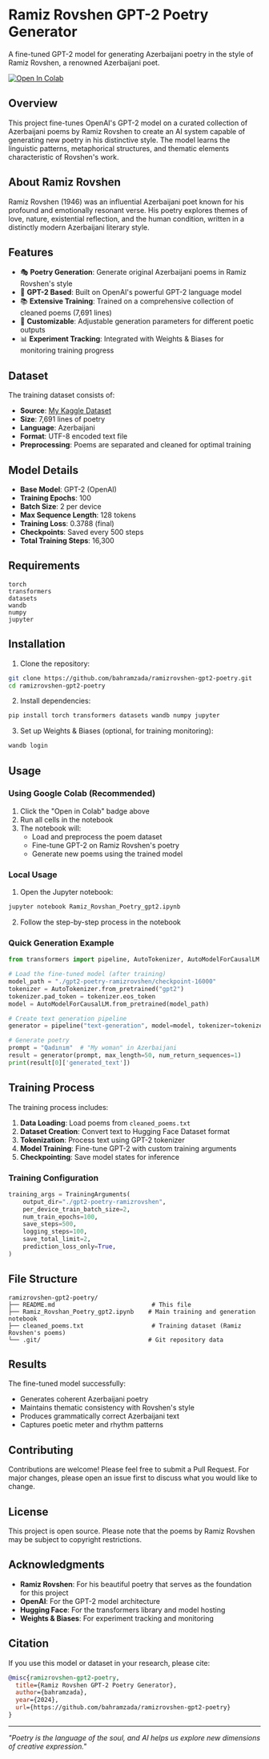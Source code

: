 # Ramiz Rovshen GPT-2 Poetry Generator

A fine-tuned GPT-2 model for generating Azerbaijani poetry in the style of Ramiz Rovshen, a renowned Azerbaijani poet.

[![Open In Colab](https://colab.research.google.com/assets/colab-badge.svg)](https://colab.research.google.com/github/bahramzada/ramizrovshen-gpt2-poetry/blob/main/Ramiz_Rovshan_Poetry_gpt2.ipynb)

## Overview

This project fine-tunes OpenAI's GPT-2 model on a curated collection of Azerbaijani poems by Ramiz Rovshen to create an AI system capable of generating new poetry in his distinctive style. The model learns the linguistic patterns, metaphorical structures, and thematic elements characteristic of Rovshen's work.

## About Ramiz Rovshen

Ramiz Rovshen (1946) was an influential Azerbaijani poet known for his profound and emotionally resonant verse. His poetry explores themes of love, nature, existential reflection, and the human condition, written in a distinctly modern Azerbaijani literary style.

## Features

- 🎭 **Poetry Generation**: Generate original Azerbaijani poems in Ramiz Rovshen's style
- 🧠 **GPT-2 Based**: Built on OpenAI's powerful GPT-2 language model
- 📚 **Extensive Training**: Trained on a comprehensive collection of cleaned poems (7,691 lines)
- 🔧 **Customizable**: Adjustable generation parameters for different poetic outputs
- 📊 **Experiment Tracking**: Integrated with Weights & Biases for monitoring training progress

## Dataset

The training dataset consists of:
- **Source**: [My Kaggle Dataset](https://www.kaggle.com/datasets/raullte/azerbaijan-ramiz-rovshan-poems)
- **Size**: 7,691 lines of poetry
- **Language**: Azerbaijani
- **Format**: UTF-8 encoded text file
- **Preprocessing**: Poems are separated and cleaned for optimal training

## Model Details

- **Base Model**: GPT-2 (OpenAI)
- **Training Epochs**: 100
- **Batch Size**: 2 per device
- **Max Sequence Length**: 128 tokens
- **Training Loss**: 0.3788 (final)
- **Checkpoints**: Saved every 500 steps
- **Total Training Steps**: 16,300

## Requirements

```
torch
transformers
datasets
wandb
numpy
jupyter
```

## Installation

1. Clone the repository:
```bash
git clone https://github.com/bahramzada/ramizrovshen-gpt2-poetry.git
cd ramizrovshen-gpt2-poetry
```

2. Install dependencies:
```bash
pip install torch transformers datasets wandb numpy jupyter
```

3. Set up Weights & Biases (optional, for training monitoring):
```bash
wandb login
```

## Usage

### Using Google Colab (Recommended)

1. Click the "Open in Colab" badge above
2. Run all cells in the notebook
3. The notebook will:
   - Load and preprocess the poem dataset
   - Fine-tune GPT-2 on Ramiz Rovshen's poetry
   - Generate new poems using the trained model

### Local Usage

1. Open the Jupyter notebook:
```bash
jupyter notebook Ramiz_Rovshan_Poetry_gpt2.ipynb
```

2. Follow the step-by-step process in the notebook

### Quick Generation Example

```python
from transformers import pipeline, AutoTokenizer, AutoModelForCausalLM

# Load the fine-tuned model (after training)
model_path = "./gpt2-poetry-ramizrovshen/checkpoint-16000"
tokenizer = AutoTokenizer.from_pretrained("gpt2")
tokenizer.pad_token = tokenizer.eos_token
model = AutoModelForCausalLM.from_pretrained(model_path)

# Create text generation pipeline
generator = pipeline("text-generation", model=model, tokenizer=tokenizer)

# Generate poetry
prompt = "Qadınım"  # "My woman" in Azerbaijani
result = generator(prompt, max_length=50, num_return_sequences=1)
print(result[0]['generated_text'])
```

## Training Process

The training process includes:

1. **Data Loading**: Load poems from `cleaned_poems.txt`
2. **Dataset Creation**: Convert text to Hugging Face Dataset format
3. **Tokenization**: Process text using GPT-2 tokenizer
4. **Model Training**: Fine-tune GPT-2 with custom training arguments
5. **Checkpointing**: Save model states for inference

### Training Configuration

```python
training_args = TrainingArguments(
    output_dir="./gpt2-poetry-ramizrovshen",
    per_device_train_batch_size=2,
    num_train_epochs=100,
    save_steps=500,
    logging_steps=100,
    save_total_limit=2,
    prediction_loss_only=True,
)
```

## File Structure

```
ramizrovshen-gpt2-poetry/
├── README.md                           # This file
├── Ramiz_Rovshan_Poetry_gpt2.ipynb    # Main training and generation notebook
├── cleaned_poems.txt                   # Training dataset (Ramiz Rovshen's poems)
└── .git/                              # Git repository data
```

## Results

The fine-tuned model successfully:
- Generates coherent Azerbaijani poetry
- Maintains thematic consistency with Rovshen's style
- Produces grammatically correct Azerbaijani text
- Captures poetic meter and rhythm patterns

## Contributing

Contributions are welcome! Please feel free to submit a Pull Request. For major changes, please open an issue first to discuss what you would like to change.

## License

This project is open source. Please note that the poems by Ramiz Rovshen may be subject to copyright restrictions.

## Acknowledgments

- **Ramiz Rovshen**: For his beautiful poetry that serves as the foundation for this project
- **OpenAI**: For the GPT-2 model architecture
- **Hugging Face**: For the transformers library and model hosting
- **Weights & Biases**: For experiment tracking and monitoring

## Citation

If you use this model or dataset in your research, please cite:

```bibtex
@misc{ramizrovshen-gpt2-poetry,
  title={Ramiz Rovshen GPT-2 Poetry Generator},
  author={bahramzada},
  year={2024},
  url={https://github.com/bahramzada/ramizrovshen-gpt2-poetry}
}
```

---

*"Poetry is the language of the soul, and AI helps us explore new dimensions of creative expression."*
